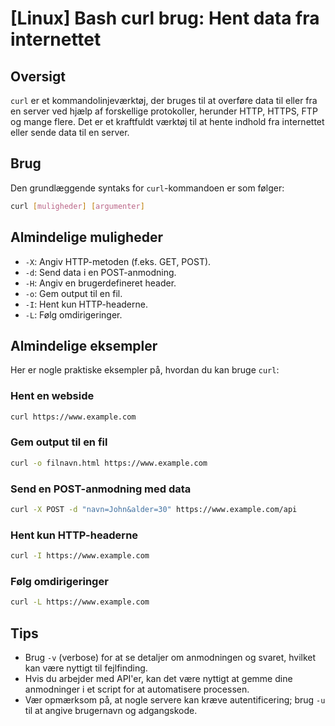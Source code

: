 # [Linux] Bash curl brug: Hent data fra internettet

## Oversigt
`curl` er et kommandolinjeværktøj, der bruges til at overføre data til eller fra en server ved hjælp af forskellige protokoller, herunder HTTP, HTTPS, FTP og mange flere. Det er et kraftfuldt værktøj til at hente indhold fra internettet eller sende data til en server.

## Brug
Den grundlæggende syntaks for `curl`-kommandoen er som følger:

```bash
curl [muligheder] [argumenter]
```

## Almindelige muligheder
- `-X`: Angiv HTTP-metoden (f.eks. GET, POST).
- `-d`: Send data i en POST-anmodning.
- `-H`: Angiv en brugerdefineret header.
- `-o`: Gem output til en fil.
- `-I`: Hent kun HTTP-headerne.
- `-L`: Følg omdirigeringer.

## Almindelige eksempler
Her er nogle praktiske eksempler på, hvordan du kan bruge `curl`:

### Hent en webside
```bash
curl https://www.example.com
```

### Gem output til en fil
```bash
curl -o filnavn.html https://www.example.com
```

### Send en POST-anmodning med data
```bash
curl -X POST -d "navn=John&alder=30" https://www.example.com/api
```

### Hent kun HTTP-headerne
```bash
curl -I https://www.example.com
```

### Følg omdirigeringer
```bash
curl -L https://www.example.com
```

## Tips
- Brug `-v` (verbose) for at se detaljer om anmodningen og svaret, hvilket kan være nyttigt til fejlfinding.
- Hvis du arbejder med API'er, kan det være nyttigt at gemme dine anmodninger i et script for at automatisere processen.
- Vær opmærksom på, at nogle servere kan kræve autentificering; brug `-u` til at angive brugernavn og adgangskode.